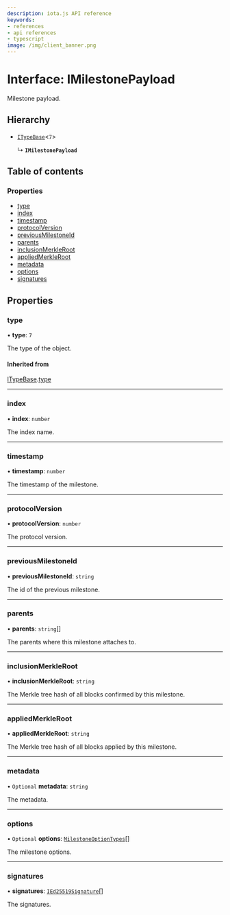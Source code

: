 ```yaml
---
description: iota.js API reference
keywords:
- references
- api references
- typescript
image: /img/client_banner.png
---
```

# Interface: IMilestonePayload

Milestone payload.

## Hierarchy

- [`ITypeBase`](ITypeBase.md)<``7``\>

  ↳ **`IMilestonePayload`**

## Table of contents

### Properties

- [type](IMilestonePayload.md#type)
- [index](IMilestonePayload.md#index)
- [timestamp](IMilestonePayload.md#timestamp)
- [protocolVersion](IMilestonePayload.md#protocolversion)
- [previousMilestoneId](IMilestonePayload.md#previousmilestoneid)
- [parents](IMilestonePayload.md#parents)
- [inclusionMerkleRoot](IMilestonePayload.md#inclusionmerkleroot)
- [appliedMerkleRoot](IMilestonePayload.md#appliedmerkleroot)
- [metadata](IMilestonePayload.md#metadata)
- [options](IMilestonePayload.md#options)
- [signatures](IMilestonePayload.md#signatures)

## Properties

### type

• **type**: ``7``

The type of the object.

#### Inherited from

[ITypeBase](ITypeBase.md).[type](ITypeBase.md#type)

___

### index

• **index**: `number`

The index name.

___

### timestamp

• **timestamp**: `number`

The timestamp of the milestone.

___

### protocolVersion

• **protocolVersion**: `number`

The protocol version.

___

### previousMilestoneId

• **previousMilestoneId**: `string`

The id of the previous milestone.

___

### parents

• **parents**: `string`[]

The parents where this milestone attaches to.

___

### inclusionMerkleRoot

• **inclusionMerkleRoot**: `string`

The Merkle tree hash of all blocks confirmed by this milestone.

___

### appliedMerkleRoot

• **appliedMerkleRoot**: `string`

The Merkle tree hash of all blocks applied by this milestone.

___

### metadata

• `Optional` **metadata**: `string`

The metadata.

___

### options

• `Optional` **options**: [`MilestoneOptionTypes`](../api_ref.md#milestoneoptiontypes)[]

The milestone options.

___

### signatures

• **signatures**: [`IEd25519Signature`](IEd25519Signature.md)[]

The signatures.
